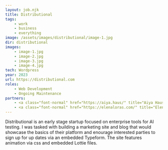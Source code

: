 ```yaml
---
layout: job.njk
title: Distributional
tags: 
    - work
    - business
    - everything
image: /assets/images/distributional/image-1.jpg
dir: distributional
images:
    - image-1.jpg
    - image-2.jpg
    - image-3.jpg
    - image-4.jpg 
tech: Wordpress
year: 2023
url: https://distributional.com
roles:
    - Web Development
    - Ongoing Maintenance
partners:
    - <a class="font-normal" href="https://aiya.haus/" title="Aiya Haus">Aiya Haus</a>
    - <a class="font-normal" href="https://elenaloras.com/" title="Elena Loras">Elena Loras</a>
---
```


Distributional is an early stage startup focused on enterprise tools for AI testing. I was tasked with building a marketing site and blog that would showcase the basics of their platform and enourage interested parties to sign up for up dates via an embedded Typeform. The site features animation via css and embedded Lottie files.